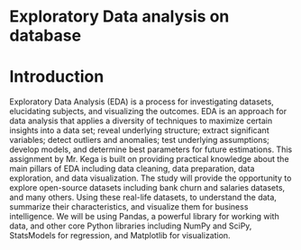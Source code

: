# Exploratory Data analysis on database
# Introduction
Exploratory Data Analysis (EDA) is a process for investigating datasets, elucidating subjects, and visualizing the outcomes. EDA is an approach for data analysis that applies a diversity of techniques to maximize certain insights into a data set; reveal underlying structure; extract significant variables; detect outliers and anomalies; test underlying assumptions; develop models, and determine best parameters for future estimations. 
This assignment by Mr. Kega is built on providing practical knowledge about the main pillars of EDA including data cleaning, data preparation, data exploration, and data visualization.
The study will provide the opportunity to explore open-source datasets including bank churn and salaries datasets, and many others. Using these real-life datasets, to understand the data, summarize their characteristics, and visualize them for business intelligence. 
We will be using Pandas, a powerful library for working with data, and other core Python libraries including NumPy and SciPy, StatsModels for regression, and Matplotlib for visualization.


